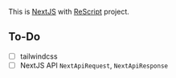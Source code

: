 This is [NextJS](https://nextjs.org) with [ReScript](https://rescript-lang.org/) project.

## To-Do
- [ ] tailwindcss
- [ ] NextJS API `NextApiRequest`, `NextApiResponse`